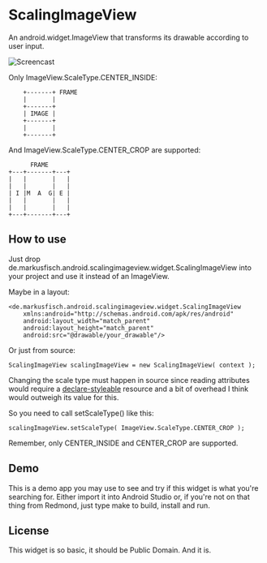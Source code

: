 ScalingImageView
================

An android.widget.ImageView that transforms its drawable according to
user input.

![Screencast](http://markusfisch.github.io/ScalingImageView/screencast.gif)

Only ImageView.ScaleType.CENTER_INSIDE:

	    +-------+ FRAME
	    |       |
	    +-------+
	    | IMAGE |
	    +-------+
	    |       |
	    +-------+

And ImageView.ScaleType.CENTER_CROP are supported:

	      FRAME
	+---+-------+---+
	|   |       |   |
	|   |       |   |
	| I |M  A  G| E |
	|   |       |   |
	|   |       |   |
	+---+-------+---+

How to use
----------

Just drop de.markusfisch.android.scalingimageview.widget.ScalingImageView
into your project and use it instead of an ImageView.

Maybe in a layout:

	<de.markusfisch.android.scalingimageview.widget.ScalingImageView
		xmlns:android="http://schemas.android.com/apk/res/android"
		android:layout_width="match_parent"
		android:layout_height="match_parent"
		android:src="@drawable/your_drawable"/>

Or just from source:

	ScalingImageView scalingImageView = new ScalingImageView( context );

Changing the scale type must happen in source since reading attributes
would require a [declare-styleable][styleable] resource and a bit of
overhead I think would outweigh its value for this.

So you need to call setScaleType() like this:

	scalingImageView.setScaleType( ImageView.ScaleType.CENTER_CROP );

Remember, only CENTER_INSIDE and CENTER_CROP are supported.

Demo
----

This is a demo app you may use to see and try if this widget is what
you're searching for. Either import it into Android Studio or, if you're
not on that thing from Redmond, just type make to build, install and run.

License
-------

This widget is so basic, it should be Public Domain. And it is.

[styleable]: https://developer.android.com/training/custom-views/create-view.html
